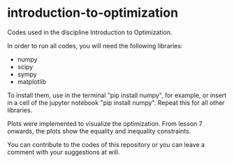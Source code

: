 # introduction-to-optimization
Codes used in the discipline Introduction to Optimization.

In order to run all codes, you will need the following libraries:
- numpy
- scipy
- sympy
- matplotlib

To install them, use in the terminal "pip install numpy", for example, or insert in a cell of the jupyter notebook "pip install numpy".
Repeat this for all other libraries.

Plots were implemented to visualize the optimization.
From lesson 7 onwards, the plots show the equality and inequality constraints.

You can contribute to the codes of this repository or you can leave a comment with your suggestions at will.